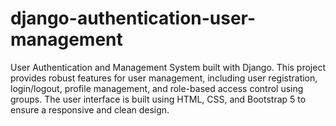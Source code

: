 # django-authentication-user-management
 User Authentication and Management System built with Django. This project provides robust features for user management, including user registration, login/logout, profile management, and role-based access control using groups. The user interface is built using HTML, CSS, and Bootstrap 5 to ensure a responsive and clean design.

